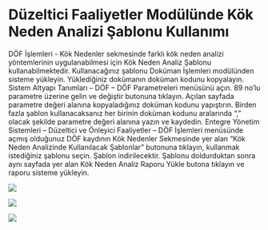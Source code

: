 # Düzeltici Faaliyetler Modülünde Kök Neden Analizi Şablonu Kullanımı

DÖF İşlemleri - Kök Nedenler sekmesinde farklı kök neden analizi yöntemlerinin uygulanabilmesi için Kök Neden Analiz Şablonu kullanabilmektedir. Kullanacağınız şablonu Doküman İşlemleri modülünden sisteme yükleyin.
Yüklediğiniz dokümanın doküman kodunu kopyalayın.
Sistem Altyapı Tanımları – DÖF – DÖF Parametreleri menüsünü açın.
89 no’lu parametre üzerine gelin ve değiştir butonuna tıklayın.
Açılan sayfada parametre değeri alanına kopyaladığınız doküman kodunu yapıştırın. Birden fazla şablon kullanacaksanız her birinin doküman kodunu aralarında “,” olacak şekilde parametre değeri alanına yazın ve kaydedin.
Entegre Yönetim Sistemleri – Düzeltici ve Önleyici Faaliyetler – DÖF İşlemleri menüsünde açmış olduğunuz DÖF kaydının Kök Nedenler Sekmesinde yer alan “Kök Neden Analizinde Kullanılacak Şablonlar” butonuna tıklayın, kullanmak istediğiniz şablonu seçin. Şablon indirilecektir. Şablonu doldurduktan sonra aynı sayfada yer alan Kök Neden Analiz Raporu Yükle butona tıklayın ve raporu sisteme yükleyin.


![](https://docsbimser.blob.core.windows.net/imagecontainer/Doküman%20Kodu-802b4675-435a-4ed1-9824-01bbaadac144.png)

![](https://docsbimser.blob.core.windows.net/imagecontainer/DÖF%20Paremetre-36d1ec59-63a1-4d9b-8748-9f3c80252643.png)

![](https://docsbimser.blob.core.windows.net/imagecontainer/Kök%20Neden%20Şablon%20Seçimi-e037a4e8-9503-4d0d-97f1-020bca603971.png)

